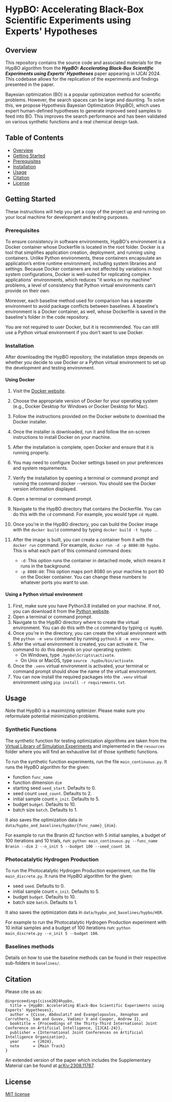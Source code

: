 # HypBO: Accelerating Black-Box Scientific Experiments using Experts' Hypotheses

## Overview

This repository contains the source code and associated materials for the HypBO algorithm from the **_HypBO: Accelerating Black-Box Scientific Experiments using Experts' Hypotheses_** paper appearing in IJCAI 2024. This codebase allows for the replication of the experiments and findings presented in the paper.

Bayesian optimization (BO) is a popular optimization method for scientific problems. However, the search spaces can be large and daunting. To solve this, we propose Hypothesis Bayesian Optimization (HypBO), which uses expert human-defined hypotheses to generate improved seed samples to feed into BO. This improves the search performance and has been validated on various synthetic functions and a real chemical design task.

## Table of Contents

- [Overview](#overview)
- [Getting Started](#getting-started)
- [Prerequisites](#prerequisites)
- [Installation](#installation)
- [Usage](#usage)
- [Citation](#citation)
- [License](#license)

## Getting Started

These instructions will help you get a copy of the project up and running on your local machine for development and testing purposes.

### Prerequisites

To ensure consistency in software environments, HypBO's environment is a Docker container whose Dockerfile is located in the root folder. Docker is a tool that simplifies application creation, deployment, and running using containers. Unlike Python environments, these containers encapsulate an application’s entire runtime environment, including system libraries and settings. Because Docker containers are not affected by variations in host system configurations, Docker is well-suited for replicating complex applications' environments, which reduces "it works on my machine" problems, a level of consistency that Python virtual environments can't provide on their own.

Moreover, each baseline method used for comparison has a separate environment to avoid package conflicts between baselines. A baseline's environment is a Docker container, as well, whose Dockerfile is saved in the baseline's folder in the code repository.

You are not required to user Docker, but it is recommended. You can still use a Python virtual environment if you don't want to use Docker.

### Installation

After downloading the HypBO repository, the installation steps depends on whether you decide to use Docker or a Python virtual environment to set up the development and testing environment.

#### Using Docker

1. Visit the [Docker website](https://docs.docker.com/get-docker/).
2. Choose the appropriate version of Docker for your operating system (e.g., Docker Desktop for Windows or Docker Desktop for Mac).
3. Follow the instructions provided on the Docker website to download the Docker installer.
4. Once the installer is downloaded, run it and follow the on-screen instructions to install Docker on your machine.
5. After the installation is complete, open Docker and ensure that it is running properly.
6. You may need to configure Docker settings based on your preferences and system requirements.
7. Verify the installation by opening a terminal or command prompt and running the command docker --version. You should see the Docker version information displayed.
8. Open a terminal or command prompt.
9. Navigate to the HypBO directory that contains the Dockerfile. You can do this with the `cd` command. For example, you would type `cd HypBO`.
10. Once you're in the HypBO directory, you can build the Docker image with the `docker build` command by typing `docker build -t hypbo .`.
11. After the image is built, you can create a container from it with the `docker run` command. For example, `docker run -d -p 8080:80 hypbo`. This is what each part of this command command does:

    - `-d`: This option runs the container in detached mode, which means it runs in the background.
    - `-p 8080:80`: This option maps port 8080 on your machine to port 80 on the Docker container. You can change these numbers to whatever ports you want to use.

#### Using a Python virtual environment

1. First, make sure you have Python3.8 installed on your machine. If not, you can download it from the [Python website](https://www.python.org/downloads/).
2. Open a terminal or command prompt.
3. Navigate to the HypBO directory where to create the virtual environment. You can do this with the `cd` command by typing `cd HypBO`.
4. Once you're in the directory, you can create the virtual environment with the `python -m venv` command by running `python3.8 -m venv .venv`.
5. After the virtual environment is created, you can activate it. The command to do this depends on your operating system:
   - On Windows, type `.hypbo\Scripts\activate`.
   - On Unix or MacOS, type `source .hypbo/bin/activate`.
6. Once the `.venv` virtual environment is activated, your terminal or command prompt should show the name of the virtual environment.
7. You can now install the required packages into the `.venv` virtual environment using `pip install -r requirements.txt`.

## Usage

Note that HypBO is a maximizing optimizer. Please make sure you reformulate potential minimization problems.

### Synthetic Functions

The synthetic function for testing optimization algorithms are taken from the [Virtual Library of Simulation Experiments](https://www.sfu.ca/~ssurjano/optimization.html) and implemented in the `resources` folder where you will find an exhaustive list of those synthetic functions.

To run the synthetic function experiments, run the file `main_continuous.py`. It runs the HypBO algorithm for the given:

- function `func_name`
- function dimension `dim`
- starting seed `seed_start`. Defaults to 0.
- seed count `seed_count`. Defaults to 2.
- initial sample count `n_init`. Defaults to 5.
- budget `budget`. Defaults to 10.
- batch size `batch`. Defaults to 1.

It also saves the optimization data in `data/hypbo_and_baselines/hypbo/{func_name}_{dim}`.

For example to run the Branin d2 function with 5 initial samples, a budget of 100 iterations and 10 trials, run: `python main_continuous.py --func_name Branin --dim 2 --n_init 5 --budget 100 --seed_count 10`.

### Photocatalytic Hydrogen Production

To run the Photocatalytic Hydrogen Production experiment, run the file `main_discrete.py`. It runs the HypBO algorithm for the given:

- seed `seed`. Defaults to 0.
- initial sample count `n_init`. Defaults to 5.
- budget `budget`. Defaults to 10.
- batch size `batch`. Defaults to 1.

It also saves the optimization data in `data/hypbo_and_baselines/hypbo/HER`.

For example to run the Photocatalytic Hydrogen Production experiment with 10 initial samples and a budget of 100 iterations run: `python main_discrete.py --n_init 5 --budget 100`.

### Baselines methods

Details on how to use the baseline methods can be found in their respective sub-folders in `baselines/`.

## Citation

Please cite us as:

```
@inproceedings{cisse2024hypbo,
  title = {HypBO: Accelerating Black-Box Scientific Experiments using Experts' Hypotheses},
  author = {Cisse, Abdoulatif and Evangelopoulos, Xenophon and Carruthers, Sam and Gusev, Vadimir V and Cooper, Andrew I},
  booktitle = {Proceedings of the Thirty-Third International Joint Conference on Artificial Intelligence, {IJCAI-24}},
  publisher = {International Joint Conferences on Artificial Intelligence Organization},
  year      = {2024},
  note      = {Main Track}
}
```

An extended version of the paper which includes the Supplementary Material can be found at [arXiv:2308.11787](https://arxiv.org/abs/2308.117870).

## License

[MIT license](https://opensource.org/license/mit/)
